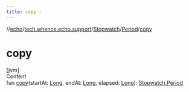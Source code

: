 ```yaml
---
title: copy -
---
```

//[echo](../../../index.md)/[tech.whence.echo.support](../../index.md)/[Stopwatch](../index.md)/[Period](index.md)/[copy](copy.md)



# copy  
[jvm]  
Content  
fun [copy](copy.md)(startAt: [Long](https://kotlinlang.org/api/latest/jvm/stdlib/kotlin/-long/index.html), endAt: [Long](https://kotlinlang.org/api/latest/jvm/stdlib/kotlin/-long/index.html), elapsed: [Long](https://kotlinlang.org/api/latest/jvm/stdlib/kotlin/-long/index.html)): [Stopwatch.Period](index.md)  



